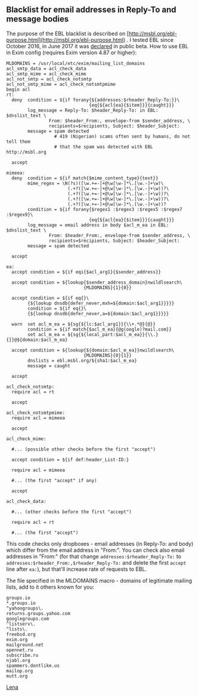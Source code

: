 ## Blacklist for email addresses in Reply-To and message bodies
The purpose of the EBL blacklist is described on [http://msbl.org/ebl-purpose.html](http://msbl.org/ebl-purpose.html) . I tested EBL since October 2016, in June 2017 it was [declared](https://spammers.dontlike.us/mailman/private/list/2017-June/010493.html) in public beta. How to use EBL in Exim config (requires Exim version 4.87 or higher):

    MLDOMAINS = /usr/local/etc/exim/mailing_list_domains
    acl_smtp_data = acl_check_data
    acl_smtp_mime = acl_check_mime
    acl_not_smtp = acl_check_notsmtp
    acl_not_smtp_mime = acl_check_notsmtpmime
    begin acl
    rt:
      deny  condition = ${if forany{${addresses:$rheader_Reply-To:}}\
                                   {eq{${acl{ea}{$item}}}{caught}}}
            log_message = Reply-To: $header_Reply-To: in EBL: $dnslist_text \
                    From: $header_From:, envelope-from $sender_address, \
                    recipients=$recipients, Subject: $header_Subject:
            message = spam detected
                      # 419 (Nigerian) scams often sent by humans, do not tell them
                      # that the spam was detected with EBL http://msbl.org
    
      accept
    
    mimeea:
      deny  condition = ${if match{$mime_content_type}{text}}
            mime_regex = \N(?s)([\w.+=-]+@\w[\w-]*\.[\w.-]+\w)\
                           (.+?([\w.+=-]+@\w[\w-]*\.[\w.-]+\w))?\
                           (.+?([\w.+=-]+@\w[\w-]*\.[\w.-]+\w))?\
                           (.+?([\w.+=-]+@\w[\w-]*\.[\w.-]+\w))?\
                           (.+?([\w.+=-]+@\w[\w-]*\.[\w.-]+\w))?
            condition = ${if forany{$regex1 :$regex3 :$regex5 :$regex7 :$regex9}\
                                   {eq{${acl{ea}{$item}}}{caught}}}
            log_message = email address in body $acl_m_ea in EBL: $dnslist_text \
                    From: $header_From:, envelope-from $sender_address, \
                    recipients=$recipients, Subject: $header_Subject:
            message = spam detected
    
      accept
    
    ea:
      accept condition = ${if eqi{$acl_arg1}{$sender_address}}

      accept condition = ${lookup{$sender_address_domain}nwildlsearch\
                                 {MLDOMAINS}{1}{0}}
    
      accept condition = ${if eq{}\
    		{${lookup dnsdb{defer_never,mxh=${domain:$acl_arg1}}}}}
            condition = ${if eq{}\
    		{${lookup dnsdb{defer_never,a=${domain:$acl_arg1}}}}}
    
      warn  set acl_m_ea = ${sg{${lc:$acl_arg1}}{\\+.*@}{@}}
            condition = ${if match{$acl_m_ea}{@g(oogle)?mail.com}}
            set acl_m_ea = ${sg{${local_part:$acl_m_ea}}{\\.}{}}@${domain:$acl_m_ea}
    
      accept condition = ${lookup{${domain:$acl_m_ea}}nwildlsearch\
                                 {MLDOMAINS}{0}{1}}
            dnslists = ebl.msbl.org/${sha1:$acl_m_ea}
            message = caught
    
      accept
    
    acl_check_notsmtp:
      require acl = rt
    
      accept
    
    acl_check_notsmtpmime:
      require acl = mimeea
    
      accept
    
    acl_check_mime:

      #... (possible other checks before the first "accept")

      accept condition = ${if def:header_List-ID:}
    
      require acl = mimeea

      #... (the first "accept" if any)

      accept
    
    acl_check_data:

      #... (other checks before the first "accept")

      require acl = rt

      #... (the first "accept")

This code checks only dropboxes - email addresses (in Reply-To: and body) which differ from the email address in "From:". You can check also email addresses in "From:" (for that change `addresses:$rheader_Reply-To:` to `addresses:$rheader_From:,$rheader_Reply-To:` and delete the first `accept` line after `ea:`), but that'll increase rate of requests to EBL.

The file specified in the MLDOMAINS macro - domains of legitimate mailing lists, add to it others known for you:

    groups.io
    *.groups.io
    ^yahoogroups\.
    returns.groups.yahoo.com
    googlegroups.com
    ^listserv\.
    ^lists\.
    freebsd.org
    exim.org
    mailground.net
    opennet.ru
    subscribe.ru
    njabl.org
    spammers.dontlike.us
    mailop.org
    mutt.org

[Lena](Lena)